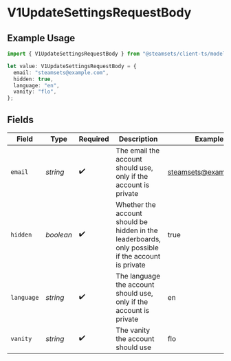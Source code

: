 # V1UpdateSettingsRequestBody

## Example Usage

```typescript
import { V1UpdateSettingsRequestBody } from "@steamsets/client-ts/models/components";

let value: V1UpdateSettingsRequestBody = {
  email: "steamsets@example.com",
  hidden: true,
  language: "en",
  vanity: "flo",
};
```

## Fields

| Field                                                                                             | Type                                                                                              | Required                                                                                          | Description                                                                                       | Example                                                                                           |
| ------------------------------------------------------------------------------------------------- | ------------------------------------------------------------------------------------------------- | ------------------------------------------------------------------------------------------------- | ------------------------------------------------------------------------------------------------- | ------------------------------------------------------------------------------------------------- |
| `email`                                                                                           | *string*                                                                                          | :heavy_check_mark:                                                                                | The email the account should use, only if the account is private                                  | steamsets@example.com                                                                             |
| `hidden`                                                                                          | *boolean*                                                                                         | :heavy_check_mark:                                                                                | Whether the account should be hidden in the leaderboards, only possible if the account is private | true                                                                                              |
| `language`                                                                                        | *string*                                                                                          | :heavy_check_mark:                                                                                | The language the account should use, only if the account is private                               | en                                                                                                |
| `vanity`                                                                                          | *string*                                                                                          | :heavy_check_mark:                                                                                | The vanity the account should use                                                                 | flo                                                                                               |